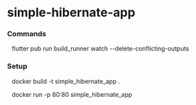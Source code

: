# simple-hibernate-app

### Commands

` ` flutter pub run build_runner watch --delete-conflicting-outputs ` `

### Setup

` ` docker build -t simple_hibernate_app . ` `

` ` docker run -p 80:80 simple_hibernate_app ` `
